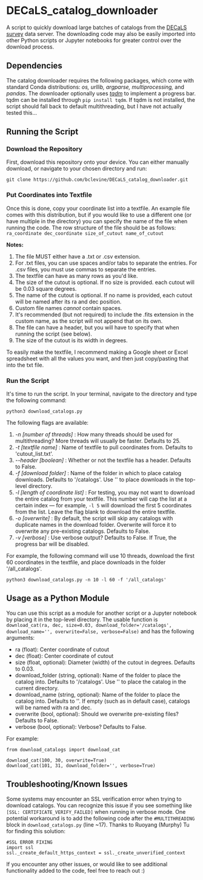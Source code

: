 # DECaLS_catalog_downloader
A script to quickly download large batches of catalogs from the [DECaLS survey](https://www.legacysurvey.org/dr9/description/) data server. The downloading code may also be easily imported into other Python scripts or Jupyter notebooks for greater control over the download process.

## Dependencies 
The catalog downloader requires the following packages, which come with standard Conda distributions: *os, urllib, argparse, multiprocessing,* and *pandas*.
The downloader optionally uses *[tqdm](https://github.com/tqdm/tqdm)* to implement a progress bar. tqdm can be installed through `pip install tqdm`. If tqdm is not installed, the script should fall back to default multithreading, but I have not actually tested this...

## Running the Script
### Download the Repository
First, download this repository onto your device. You can either manually download, or navigate to your chosen directory and run:

```
git clone https://github.com/bclevine/DECaLS_catalog_downloader.git
```

### Put Coordinates into Textfile
Once this is done, copy your coordinate list into a textfile. An example file comes with this distribution, but if you would like to use a different one (or have multiple in the directory) you can specify the name of the file when running the code. The row structure of the file should be as follows: `ra_coordinate dec_coordinate size_of_cutout name_of_cutout`

**Notes:**

1. The file MUST either have a .txt or .csv extension. 
2. For .txt files, you can use spaces and/or tabs to separate the entries. For .csv files, you must use commas to separate the entries.
4. The textfile can have as many rows as you'd like. 
5. The size of the cutout is optional. If no size is provided. each cutout will be 0.03 square degrees.
6. The name of the cutout is optional. If no name is provided, each cutout will be named after its ra and dec position. 
8. Custom file names *cannot* contain spaces. 
9. It's recommended (but not required) to include the .fits extension in the custom name, as the script will not append that on its own. 
10. The file can have a header, but you will have to specify that when running the script (see below).
11. The size of the cutout is its width in degrees. 

To easily make the textfile, I recommend making a Google sheet or Excel spreadsheet with all the values you want, and then just copy/pasting that into the txt file.

### Run the Script
It's time to run the script. In your terminal, navigate to the directory and type the following command:

```
python3 download_catalogs.py
```

The following flags are available:
1. *-n [number of threads]* : How many threads should be used for multithreading? More threads will usually be faster. Defaults to 25.
2. *-t [textfile name]* : Name of textfile to pull coordinates from. Defaults to 'cutout_list.txt'.
3. *--header [boolean]* : Whether or not the textfile has a header. Defaults to False.
4. *-f [download folder]* : Name of the folder in which to place catalog downloads. Defaults to '/catalogs'. Use '' to place downloads in the top-level directory.
5. *-l [length of coordinate list]* : For testing, you may not want to download the entire catalog from your textfile. This number will cap the list at a certain index — for example, `-l 5` will download the first 5 coordinates from the list. Leave the flag blank to download the entire textfile.
6. *-o [overwrite]* : By default, the script will skip any catalogs with duplicate names in the download folder. Overwrite will force it to overwrite any pre-existing catalogs. Defaults to False.
7. *-v [verbose]* : Use verbose output? Defaults to False. If True, the progress bar will be disabled.

For example, the following command will use 10 threads, download the first 60 coordinates in the textfile, and place downloads in the folder '/all_catalogs'.

```
python3 download_catalogs.py -n 10 -l 60 -f '/all_catalogs'
```

## Usage as a Python Module
You can use this script as a module for another script or a Jupyter notebook by placing it in the top-level directory. The usable function is `download_cat(ra, dec, size=0.03, download_folder='/catalogs', download_name='', overwrite=False, verbose=False)` and has the following arguments:

* ra (float): Center coordinate of cutout
* dec (float): Center coordinate of cutout
* size (float, optional): Diameter (width) of the cutout in degrees. Defaults to 0.03.
* download_folder (string, optional): Name of the folder to place the catalog into. Defaults to '/catalogs'. Use '' to place the catalog in the current directory.
* download_name (string, optional): Name of the folder to place the catalog into. Defaults to ''. If empty (such as in default case), catalogs will be named with ra and dec.
* overwrite (bool, optional): Should we overwrite pre-existing files? Defaults to False.
* verbose (bool, optional): Verbose? Defaults to False.

For example:

```
from download_catalogs import download_cat

download_cat(100, 30, overwrite=True)
download_cat(101, 31, download_folder='', verbose=True)
```

## Troubleshooting/Known Issues
Some systems may encounter an SSL verification error when trying to download catalogs. You can recognize this issue if you see something like `[SSL: CERTIFICATE_VERIFY_FAILED]` when running in verbose mode. One potential workaround is to add the following code after the `#MULTITHREADING` block in `download_catalogs.py` (line ~17). Thanks to Ruoyang (Murphy) Tu for finding this solution:
​
```
#SSL ERROR FIXING
import ssl
ssl._create_default_https_context = ssl._create_unverified_context
```

If you encounter any other issues, or would like to see additional functionality added to the code, feel free to reach out :)
